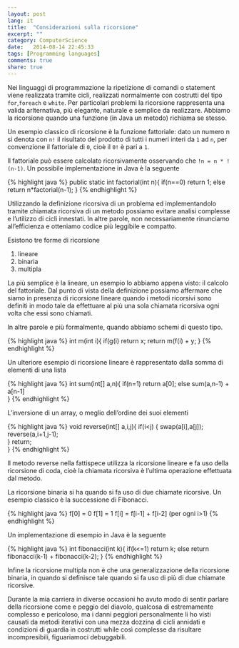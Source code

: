 ```yaml
---
layout: post
lang: it
title:  "Considerazioni sulla ricorsione"
excerpt: ""
category: ComputerScience
date:   2014-08-14 22:45:33
tags: [Programming languages]
comments: true
share: true
---
```


Nei linguaggi di programmazione la ripetizione di comandi o statement viene realizzata tramite cicli, realizzati normalmente con costrutti del tipo `for`,`foreach` e `white`. Per particolari problemi la ricorsione rappresenta una valida arlternativa, più elegante, naturale  e semplice da realizzare.
Abbiamo la ricorsione quando una funzione (in Java un metodo) richiama se stesso.

Un esempio classico di ricorsione è la funzione fattoriale: dato un numero n si denota con `n!` il risultato del prodotto di tutti i numeri interi da `1` ad `n`, per convenzione il fattoriale di `0`, cioè il `0!` è pari a `1`.

Il fattoriale può essere calcolato ricorsivamente osservando che `!n = n * !(n-1)`.
Un possibile implementazione in Java è la seguente

{% highlight java %}
public static int factorial(int n){
   if(n==0) return 1;
   else return n*factorial(n-1);
}
{% endhighlight %}


Utilizzando la definizione ricorsiva di un problema ed implementandolo tramite chiamata ricorsiva di un metodo possiamo evitare analisi complesse e l’utilizzo di cicli innestati. In altre parole, non necessariamente rinunciamo all’efficienza e otteniamo codice più leggibile e compatto.

Esistono tre forme di ricorsione

1. lineare
2. binaria
3. multipla

La più semplice è la lineare, un esempio lo abbiamo appena visto: il calcolo del fattoriale. Dal punto di vista della definizione possiamo affermare che siamo in presenza di ricorsione lineare quando i metodi ricorsivi sono definiti in modo tale da effettuare al più una sola chiamata ricorsiva ogni volta che essi sono chiamati.

In altre parole e più formalmente, quando abbiamo schemi di questo tipo.

{% highlight java %}
int m(int i){
   if(g(i) return x;
   return m(f(i) + y;
}
{% endhighlight %}

Un ulteriore esempio di ricorsione lineare è rappresentato dalla somma di elementi di una lista

{% highlight java %}
int sum(int[] a,n){
   if(n=1) return a[0];
   else sum(a,n-1) + a[n-1]        
}
{% endhighlight %}

L’inversione di un array, o meglio dell’ordine dei suoi elementi

{% highlight java %}
void reverse(int[] a,i,j){
   if(i<j) {
        swap(a[i],a[j]);
       reverse(a,i+1,j-1);        
   }
   return;        
}
{% endhighlight %}

Il metodo reverse nella fattispece utilizza la ricorsione lineare e fa uso della ricorsione di coda, cioè la chiamata ricorsiva è l’ultima operazione effettuata dal metodo.

La ricorsione binaria si ha quando si fa uso di due chiamate ricorsive. Un esempio classico è la successione di Fibonacci.

{% highlight java %}
f[0] = 0
f[1] = 1
f[i] = f[i-1] + f[i-2] (per ogni i>1)
{% endhighlight %}

Un implementazione di esempio in Java è la seguente

{% highlight java %}
int fibonacci(int k){
   if(k<=1) return k;
   else return fibonacci(k-1) + fibonacci(k-2);
}
{% endhighlight %}

Infine la ricorsione multipla non è che una generalizzazione della ricorsione binaria, in quando si definisce tale quando si fa uso di più di due chiamate ricorsive.

Durante la mia carriera in diverse occasioni ho avuto modo di sentir parlare della ricorsione come e peggio del diavolo, qualcosa di estremamente complesso e pericoloso, ma i danni peggiori personalmente li ho visti causati da metodi iterativi con una mezza dozzina di cicli annidati e condizioni di guardia in costrutti while così complesse da risultare incompresibili, figuariamoci debuggabili.

